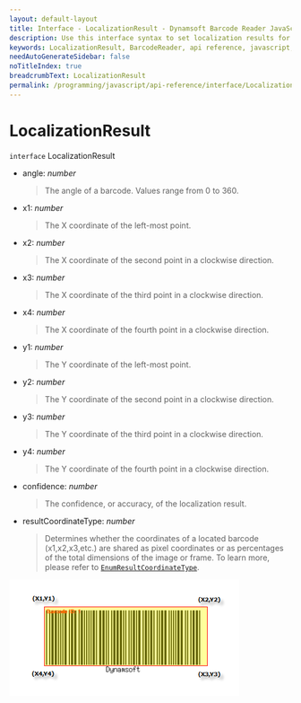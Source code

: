 ```yaml
---
layout: default-layout
title: Interface - LocalizationResult - Dynamsoft Barcode Reader JavaScript Edition API
description: Use this interface syntax to set localization results for barcodes  when using Dynamsoft Barcode Reader JavaScript Edition in your project.
keywords: LocalizationResult, BarcodeReader, api reference, javascript, js
needAutoGenerateSidebar: false
noTitleIndex: true
breadcrumbText: LocalizationResult
permalink: /programming/javascript/api-reference/interface/LocalizationResult.html
---
```



# LocalizationResult

`interface` LocalizationResult

* angle: *number*

  > The angle of a barcode. Values range from 0 to 360.

* x1: *number*

  > The X coordinate of the left-most point.

* x2: *number*

  > The X coordinate of the second point in a clockwise direction.

* x3: *number*

  > The X coordinate of the third point in a clockwise direction.

* x4: *number*

  > The X coordinate of the fourth point in a clockwise direction.

* y1: *number*

  > The Y coordinate of the left-most point.

* y2: *number*

  > The Y coordinate of the second point in a clockwise direction.

* y3: *number*

  > The Y coordinate of the third point in a clockwise direction.

* y4: *number*

  > The Y coordinate of the fourth point in a clockwise direction.

* confidence: *number*

  > The confidence, or accuracy, of the localization result.

* resultCoordinateType: *number*

  > Determines whether the coordinates of a located barcode (x1,x2,x3,etc.) are shared as pixel coordinates or as percentages of the total dimensions of the image or frame. To learn more, please refer to [`EnumResultCoordinateType`](../enum/EnumResultCoordinateType.md).

![localizationresult](../assets/localizationresult.png)